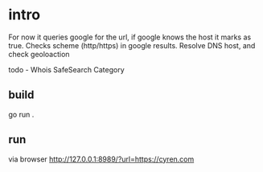 # intro

For now it queries google for the url, if google knows the host it marks as true.
Checks scheme (http/https) in google results.
Resolve DNS host, and check geoloaction

todo - 
Whois
SafeSearch
Category

## build
go run .

## run
via browser
http://127.0.0.1:8989/?url=https://cyren.com
